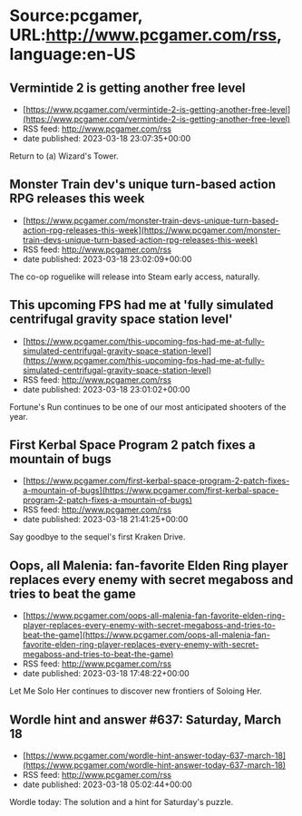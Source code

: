 # Source:pcgamer, URL:http://www.pcgamer.com/rss, language:en-US

## Vermintide 2 is getting another free level
 - [https://www.pcgamer.com/vermintide-2-is-getting-another-free-level](https://www.pcgamer.com/vermintide-2-is-getting-another-free-level)
 - RSS feed: http://www.pcgamer.com/rss
 - date published: 2023-03-18 23:07:35+00:00

Return to (a) Wizard's Tower.

## Monster Train dev's unique turn-based action RPG releases this week
 - [https://www.pcgamer.com/monster-train-devs-unique-turn-based-action-rpg-releases-this-week](https://www.pcgamer.com/monster-train-devs-unique-turn-based-action-rpg-releases-this-week)
 - RSS feed: http://www.pcgamer.com/rss
 - date published: 2023-03-18 23:02:09+00:00

The co-op roguelike will release into Steam early access, naturally.

## This upcoming FPS had me at 'fully simulated centrifugal gravity space station level'
 - [https://www.pcgamer.com/this-upcoming-fps-had-me-at-fully-simulated-centrifugal-gravity-space-station-level](https://www.pcgamer.com/this-upcoming-fps-had-me-at-fully-simulated-centrifugal-gravity-space-station-level)
 - RSS feed: http://www.pcgamer.com/rss
 - date published: 2023-03-18 23:01:02+00:00

Fortune's Run continues to be one of our most anticipated shooters of the year.

## First Kerbal Space Program 2 patch fixes a mountain of bugs
 - [https://www.pcgamer.com/first-kerbal-space-program-2-patch-fixes-a-mountain-of-bugs](https://www.pcgamer.com/first-kerbal-space-program-2-patch-fixes-a-mountain-of-bugs)
 - RSS feed: http://www.pcgamer.com/rss
 - date published: 2023-03-18 21:41:25+00:00

Say goodbye to the sequel's first Kraken Drive.

## Oops, all Malenia: fan-favorite Elden Ring player replaces every enemy with secret megaboss and tries to beat the game
 - [https://www.pcgamer.com/oops-all-malenia-fan-favorite-elden-ring-player-replaces-every-enemy-with-secret-megaboss-and-tries-to-beat-the-game](https://www.pcgamer.com/oops-all-malenia-fan-favorite-elden-ring-player-replaces-every-enemy-with-secret-megaboss-and-tries-to-beat-the-game)
 - RSS feed: http://www.pcgamer.com/rss
 - date published: 2023-03-18 17:48:22+00:00

Let Me Solo Her continues to discover new frontiers of Soloing Her.

## Wordle hint and answer #637: Saturday, March 18
 - [https://www.pcgamer.com/wordle-hint-answer-today-637-march-18](https://www.pcgamer.com/wordle-hint-answer-today-637-march-18)
 - RSS feed: http://www.pcgamer.com/rss
 - date published: 2023-03-18 05:02:44+00:00

Wordle today: The solution and a hint for Saturday's puzzle.


